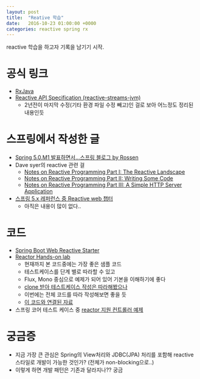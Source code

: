 ```yaml
---
layout: post
title:  "Reative 학습"
date:   2016-10-23 01:00:00 +0000
categories: reactive spring rx
---
```


reactive 학습을 하고자 기록을 남기기 시작.


# 공식 링크

- [RxJava](https://github.com/ReactiveX/RxJava)
- [Reactive API Specification (reactive-streams-jvm)](https://github.com/reactive-streams/reactive-streams-jvm)
    - 2년전이 마지막 수정(기타 환경 파일 수정 빼고)인 걸로 보아 어느정도 정리된 내용인듯

# 스프링에서 작성한 글

- [Spring 5.0.M1 발표하면서...스프링 블로그 by Rossen](https://spring.io/blog/2016/07/28/reactive-programming-with-spring-5-0-m1)
- Dave syer의 reactive 관련 걸
    - [Notes on Reactive Programming Part I: The Reactive Landscape](https://spring.io/blog/2016/06/07/notes-on-reactive-programming-part-i-the-reactive-landscape)
    - [Notes on Reactive Programming Part II: Writing Some Code](https://spring.io/blog/2016/06/13/notes-on-reactive-programming-part-ii-writing-some-code)
    - [Notes on Reactive Programming Part III: A Simple HTTP Server Application](https://spring.io/blog/2016/07/20/notes-on-reactive-programming-part-iii-a-simple-http-server-application)
- [스프링 5.x 레퍼런스 중 Reactive web 챕터](http://docs.spring.io/spring/docs/5.0.0.BUILD-SNAPSHOT/spring-framework-reference/htmlsingle/#web-reactive)
    - 아직은 내용이 많이 없다..

# 코드

- [Spring Boot Web Reactive Starter](https://github.com/bclozel/spring-boot-web-reactive)
- [Reactor Hands-on lab](https://github.com/reactor/lite-rx-api-hands-on)
    - 현재까지 본 코드중에는 가장 좋은 샘플 코드
    - 테스트케이스를 단계 별로 따라할 수 있고
    - Flux, Mono 중심으로 예제가 되어 있어 기본을 이해하기에 좋다
    - [clone 받아 테스트케이스 작성은 따라해봤으나](https://github.com/chanwookpark/lite-rx-api-hands-on)
    - 이번에는 전체 코드를 따라 작성해보면 좋을 듯  
    - [이 코드와 연결된 자료](https://speakerdeck.com/sdeleuze/a-lite-rx-api-for-the-jvm)
- 스프링 코어 테스트 케이스 중 [reactor 지원 컨트롤러 예제](https://github.com/spring-projects/spring-reactive/blob/545325dbf5d04c30aaedf25b4da1f7b97650d33f/src/test/java/org/springframework/web/reactive/method/annotation/RequestMappingIntegrationTests.java#L464)

# 궁금증

- 지금 가장 큰 관심은 Spring의 View처리와 JDBC(JPA) 처리를 포함해 reactive 스타일로 개발이 가능한 것인가? (전체가 non-blocking으로..)
- 이렇게 하면 개발 패턴은 기존과 달라지나?? 궁금
